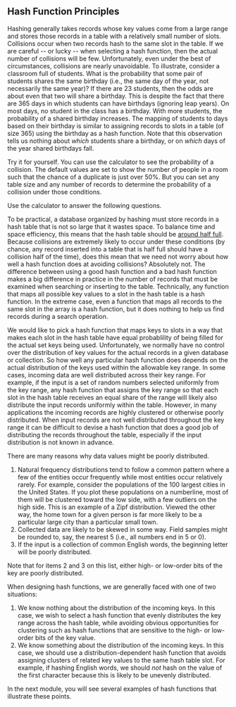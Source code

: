 
## Hash Function Principles

Hashing generally takes records whose key values come from a large range
and stores those records in a table with a relatively small number of
slots. Collisions occur when two records hash to the same slot in the
table. If we are careful -- or lucky -- when selecting a hash function,
then the actual number of collisions will be few. Unfortunately, even
under the best of circumstances, collisions are nearly unavoidable. To
illustrate, consider a classroom full of students. What is the
probability that some pair of students shares the same birthday (i.e.,
the same day of the year, not necessarily the same year)? If there are
23 students, then the odds are about even that two will share a
birthday. This is despite the fact that there are 365 days in which
students can have birthdays (ignoring leap years). On most days, no
student in the class has a birthday. With more students, the probability
of a shared birthday increases. The mapping of students to days based on
their birthday is similar to assigning records to slots in a table (of
size 365) using the birthday as a hash function. Note that this
observation tells us nothing about *which* students share a birthday, or
on *which* days of the year shared birthdays fall.

Try it for yourself. You can use the calculator to see the probability
of a collision. The default values are set to show the number of people
in a room such that the chance of a duplicate is just over 50%. But you
can set any table size and any number of records to determine the
probability of a collision under those conditions.

<avembed id="Birthday" src="Hashing/Birthday.html" type="ss" name="Birthday Problem Calculator" height="177"/>

Use the calculator to answer the following questions.

<avembed id="BirthdayFIB" src="Hashing/BirthdayFIB.html" type="ka" name="Birthday Problem Exercise"/>

To be practical, a database organized by hashing must store records in a
hash table that is not so large that it wastes space. To balance time
and space efficiency, this means that the hash table should be
[around half full](#analysis-of-open-addressing). Because
collisions are extremely likely to occur under these conditions (by
chance, any record inserted into a table that is half full should have a
collision half of the time), does this mean that we need not worry about
how well a hash function does at avoiding collisions? Absolutely not.
The difference between using a good hash function and a bad hash
function makes a big difference in practice in the number of records
that must be examined when searching or inserting to the table.
Technically, any function that maps all possible key values to a slot in
the hash table is a hash function. In the extreme case, even a function
that maps all records to the same slot in the array is a hash function,
but it does nothing to help us find records during a search operation.

We would like to pick a hash function that maps keys to slots in a way
that makes each slot in the hash table have equal probablility of being
filled for the actual set keys being used. Unfortunately, we normally
have no control over the distribution of key values for the actual
records in a given database or collection. So how well any particular
hash function does depends on the actual distribution of the keys used
within the allowable key range. In some cases, incoming data are well
distributed across their key range. For example, if the input is a set
of random numbers selected uniformly from the key range, any hash
function that assigns the key range so that each slot in the hash table
receives an equal share of the range will likely also distribute the
input records uniformly within the table. However, in many applications
the incoming records are highly clustered or otherwise poorly
distributed. When input records are not well distributed throughout the
key range it can be difficult to devise a hash function that does a good
job of distributing the records throughout the table, especially if the
input distribution is not known in advance.

There are many reasons why data values might be poorly distributed.

1.  Natural frequency distributions tend to follow a common pattern
    where a few of the entities occur frequently while most entities
    occur relatively rarely. For example, consider the populations of
    the 100 largest cities in the United States. If you plot these
    populations on a numberline, most of them will be clustered toward
    the low side, with a few outliers on the high side. This is an
    example of a Zipf distribution. Viewed the other way, the home town
    for a given person is far more likely to be a particular large city
    than a particular small town.
2.  Collected data are likely to be skewed in some way. Field samples
    might be rounded to, say, the nearest 5 (i.e., all numbers end in 5
    or 0).
3.  If the input is a collection of common English words, the beginning
    letter will be poorly distributed.

Note that for items 2 and 3 on this list, either high- or low-order bits
of the key are poorly distributed.

When designing hash functions, we are generally faced with one of two
situations:

1.  We know nothing about the distribution of the incoming keys. In this
    case, we wish to select a hash function that evenly distributes the
    key range across the hash table, while avoiding obvious
    opportunities for clustering such as hash functions that are
    sensitive to the high- or low-order bits of the key value.
2.  We know something about the distribution of the incoming keys. In
    this case, we should use a distribution-dependent hash function that
    avoids assigning clusters of related key values to the same hash
    table slot. For example, if hashing English words, we should *not*
    hash on the value of the first character because this is likely to
    be unevenly distributed.

In the next module, you will see several examples of hash functions that
illustrate these points.
